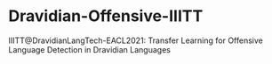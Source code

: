 # Dravidian-Offensive-IIITT
IIITT@DravidianLangTech-EACL2021: Transfer Learning for Offensive Language Detection in Dravidian Languages
